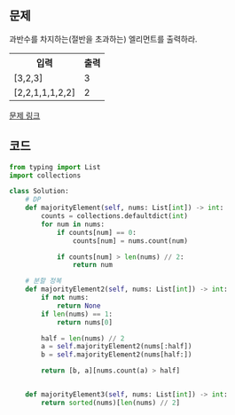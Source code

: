 ## 문제

과반수를 차지하는(절반을 초과하는) 엘리먼트를 출력하라.

 <table>
	<th>입력</th>
	<th>출력</th>
	<tr><!-- 첫번째 줄 시작 -->
	    <td>[3,2,3]</td>
	    <td>3</td>
	</tr><!-- 첫번째 줄 끝 -->
	<tr><!-- 두번째 줄 시작 -->
	    <td>[2,2,1,1,1,2,2]</td>
	    <td>2</td>
	</tr><!-- 두번째 줄 끝 -->
    </table>

<a href="https://leetcode.com/problems/majority-element/" target="_blank">문제 링크</a>

## 코드

```python
from typing import List
import collections

class Solution:
    # DP
    def majorityElement(self, nums: List[int]) -> int:
        counts = collections.defaultdict(int)
        for num in nums:
            if counts[num] == 0:
                counts[num] = nums.count(num)

            if counts[num] > len(nums) // 2:
                return num

    # 분할 정복
    def majorityElement2(self, nums: List[int]) -> int:
        if not nums:
            return None
        if len(nums) == 1:
            return nums[0]

        half = len(nums) // 2
        a = self.majorityElement2(nums[:half])
        b = self.majorityElement2(nums[half:])

        return [b, a][nums.count(a) > half]


    def majorityElement3(self, nums: List[int]) -> int:
        return sorted(nums)[len(nums) // 2]
```

